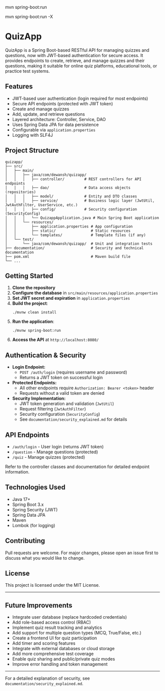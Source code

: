 mvn spring-boot:run

mvn spring-boot:run -X
# QuizApp

QuizApp is a Spring Boot-based RESTful API for managing quizzes and questions, now with JWT-based authentication for secure access. It provides endpoints to create, retrieve, and manage quizzes and their questions, making it suitable for online quiz platforms, educational tools, or practice test systems.

## Features
- JWT-based user authentication (login required for most endpoints)
- Secure API endpoints (protected with JWT token)
- Create and manage quizzes
- Add, update, and retrieve questions
- Layered architecture: Controller, Service, DAO
- Uses Spring Data JPA for data persistence
- Configurable via `application.properties`
- Logging with SLF4J

## Project Structure
```
quizapp/
├── src/
│   ├── main/
│   │   ├── java/com/dewansh/quizapp/
│   │   │   ├── controller/         # REST controllers for API endpoints
│   │   │   ├── dao/                # Data access objects (repositories)
│   │   │   ├── model/              # Entity and DTO classes
│   │   │   ├── service/            # Business logic layer (JwtUtil, JwtAuthFilter, UserService, etc.)
│   │   │   ├── config/             # Security configuration (SecurityConfig)
│   │   │   └── QuizappApplication.java # Main Spring Boot application
│   │   └── resources/
│   │       ├── application.properties # App configuration
│   │       ├── static/                # Static resources
│   │       └── templates/             # Template files (if any)
│   └── test/
│       └── java/com/dewansh/quizapp/  # Unit and integration tests
├── documentation/                     # Security and technical documentation
├── pom.xml                            # Maven build file
└── ...
```

## Getting Started
1. **Clone the repository**
2. **Configure the database** in `src/main/resources/application.properties`
3. **Set JWT secret and expiration** in `application.properties`
4. **Build the project**:
    ```
    ./mvnw clean install
    ```
5. **Run the application**:
    ```
    ./mvnw spring-boot:run
    ```
6. **Access the API** at `http://localhost:8080/`

## Authentication & Security
- **Login Endpoint:**
  - `POST /auth/login` (requires username and password)
  - Returns a JWT token on successful login
- **Protected Endpoints:**
  - All other endpoints require `Authorization: Bearer <token>` header
  - Requests without a valid token are denied
- **Security Implementation:**
  - JWT token generation and validation (`JwtUtil`)
  - Request filtering (`JwtAuthFilter`)
  - Security configuration (`SecurityConfig`)
  - See `documentation/security_explained.md` for details

## API Endpoints
- `/auth/login` - User login (returns JWT token)
- `/question` - Manage questions (protected)
- `/quiz` - Manage quizzes (protected)

Refer to the controller classes and documentation for detailed endpoint information.

## Technologies Used
- Java 17+
- Spring Boot 3.x
- Spring Security (JWT)
- Spring Data JPA
- Maven
- Lombok (for logging)

## Contributing
Pull requests are welcome. For major changes, please open an issue first to discuss what you would like to change.

## License
This project is licensed under the MIT License.

---

## Future Improvements
- Integrate user database (replace hardcoded credentials)
- Add role-based access control (RBAC)
- Implement quiz result tracking and analytics
- Add support for multiple question types (MCQ, True/False, etc.)
- Create a frontend UI for quiz participation
- Add timer and scoring features
- Integrate with external databases or cloud storage
- Add more comprehensive test coverage
- Enable quiz sharing and public/private quiz modes
- Improve error handling and token management

---

For a detailed explanation of security, see `documentation/security_explained.md`.